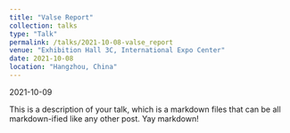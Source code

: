 ```yaml
---
title: "Valse Report"
collection: talks
type: "Talk"
permalink: /talks/2021-10-08-valse_report
venue: "Exhibition Hall 3C, International Expo Center"
date: 2021-10-08
location: "Hangzhou, China"
---
```


2021-10-09

This is a description of your talk, which is a markdown files that can be all markdown-ified like any other post. Yay markdown!
